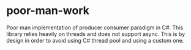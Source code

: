 # poor-man-work
Poor man implementation of producer consumer paradigm in C#.
This library relies heavily on threads and does not support async.
This is by design in order to avoid using C# thread pool and using a custom one.
